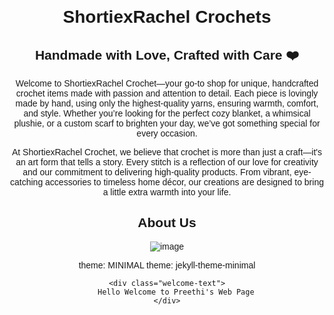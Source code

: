 # ShortiexRachel Crochets 
## Handmade with Love, Crafted with Care ❤️

Welcome to ShortiexRachel Crochet—your go-to shop for unique, handcrafted crochet items made with passion and attention to detail. Each piece is lovingly made by hand, using only the highest-quality yarns, ensuring warmth, comfort, and style. Whether you’re looking for the perfect cozy blanket, a whimsical plushie, or a custom scarf to brighten your day, we’ve got something special for every occasion.

At ShortiexRachel Crochet, we believe that crochet is more than just a craft—it's an art form that tells a story. Every stitch is a reflection of our love for creativity and our commitment to delivering high-quality products. From vibrant, eye-catching accessories to timeless home décor, our creations are designed to bring a little extra warmth into your life. 

## About Us
![image](https://github.com/user-attachments/assets/514c4d73-4b84-4dbe-aa93-c3439def8e94)

theme: MINIMAL
theme: jekyll-theme-minimal
<!DOCTYPE html>
<html lang="en">
<head>
    <meta charset="UTF-8">
    <meta name="viewport" content="width=device-width, initial-scale=1.0">
    <title>Preethi's Web Page</title>
    <style>
        body {
            font-family: Arial, sans-serif;
            text-align: center;
            margin-top: 100px;
        }
        .welcome-text {
            font-size: 50px; /* Bigger font size */
            font-weight: bold;
            color: #333;
        }
    </style>
</head>
<body>

    <div class="welcome-text">
        Hello Welcome to Preethi's Web Page
    </div>

</body>
</html>
